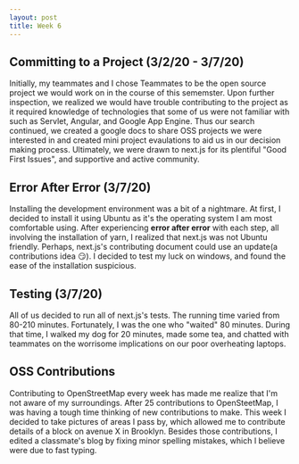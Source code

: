 ```yaml
---
layout: post
title: Week 6
---
```


Committing to a Project (3/2/20 - 3/7/20)
---
Initially, my teammates and I chose Teammates to be the open source project we would work on in the course of this sememster. Upon further inspection, we realized we would have trouble contributing to the project as it required knowledge of technologies that some of us were not familiar with such as Servlet, Angular, and Google App Engine. Thus our search continued, we created a google docs to share OSS projects we were interested in and created mini project evaulations to aid us in our decision making process. Ultimately, we were drawn to next.js for its plentiful "Good First Issues", and supportive and active community. 

Error After Error (3/7/20)
---
Installing the development environment was a bit of a nightmare. At first, I decided to install it using Ubuntu as it's the operating system I am most comfortable using. After experiencing **error after error** with each step, all involving the installation of yarn, I realized that next.js was not Ubuntu friendly. Perhaps, next.js's contributing document could use an update(a contributions idea :smirk:). I decided to test my luck on windows, and found the ease of the installation suspicious.

Testing (3/7/20)
---
All of us decided to run all of next.js's tests. The running time varied from 80-210 minutes. Fortunately, I was the one who "waited" 80 minutes. During that time, I walked my dog for 20 minutes, made some tea, and chatted with teammates on the worrisome implications on our poor overheating laptops.

OSS Contributions
---
Contributing to OpenStreetMap every week has made me realize that I'm not aware of my surroundings. After 25 contributions to OpenSteetMap, I was having a tough time thinking of new contributions to make. This week I decided to take pictures of areas I pass by, which allowed me to contribute details of a block on avenue X in Brooklyn. Besides those contributions, I edited a classmate's blog by fixing minor spelling mistakes, which I believe were due to fast typing.
